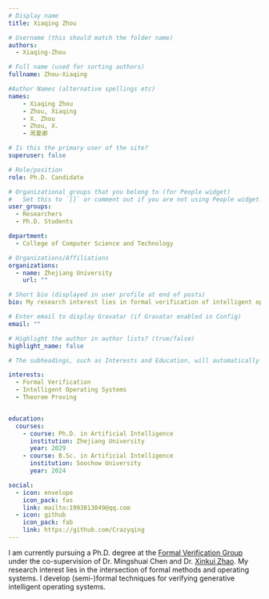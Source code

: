 ```yaml
---
# Display name
title: Xiaqing Zhou

# Username (this should match the folder name)
authors:
  - Xiaqing-Zhou

# Full name (used for sorting authors)
fullname: Zhou-Xiaqing

#Author Names (alternative spellings etc)
names:
    - Xiaqing Zhou
    - Zhou, Xiaqing
    - X. Zhou
    - Zhou, X.
    - 周夏卿

# Is this the primary user of the site?
superuser: false

# Role/position
role: Ph.D. Candidate

# Organizational groups that you belong to (for People widget)
#   Set this to `[]` or comment out if you are not using People widget.
user_groups:
  - Researchers
  - Ph.D. Students

department:
  - College of Computer Science and Technology

# Organizations/Affiliations
organizations:
  - name: Zhejiang University
    url: ""

# Short bio (displayed in user profile at end of posts)
bio: My research interest lies in formal verification of intelligent operating systems.

# Enter email to display Gravatar (if Gravatar enabled in Config)
email: ""

# Highlight the author in author lists? (true/false)
highlight_name: false

# The subheadings, such as Interests and Education, will automatically translate depending on the language chosen in `config.yaml`. To customize the subheading text, see the Language page in the docs.

interests:
  - Formal Verification
  - Intelligent Operating Systems
  - Theorem Proving


education:
  courses:
    - course: Ph.D. in Artificial Intelligence
      institution: Zhejiang University
      year: 2029
    - course: B.Sc. in Artificial Intelligence
      institution: Soochow University
      year: 2024

social:
  - icon: envelope
    icon_pack: fas
    link: mailto:1993813049@qq.com
  - icon: github
    icon_pack: fab
    link: https://github.com/Crazyqing
---
```


I am currently pursuing a Ph.D. degree at the [Formal Verification Group](/) under the co-supervision of Dr. Mingshuai Chen and Dr. [Xinkui Zhao](https://person.zju.edu.cn/zjuzxk). My research interest lies in the intersection of formal methods and operating systems. I develop (semi-)formal techniques for verifying generative intelligent operating systems.

